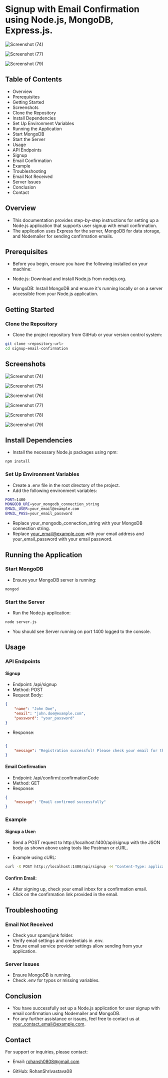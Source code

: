 # Signup with Email Confirmation using Node.js, MongoDB, Express.js.

![Screenshot (74)](https://github.com/RohanShrivastava08/SignUp-Confirmation-Email/assets/94133270/7dd31792-d289-4ceb-9d10-47f1886fe738)

![Screenshot (77)](https://github.com/RohanShrivastava08/SignUp-Confirmation-Email/assets/94133270/977b7f3d-dcfd-40a1-9f2d-835cf72d8b11)

![Screenshot (79)](https://github.com/RohanShrivastava08/SignUp-Confirmation-Email/assets/94133270/3e24c887-a1ab-4510-9c32-61b636b90d32)





## Table of Contents
-  Overview
- Prerequisites
- Getting Started
- Screenshots
- Clone the Repository
- Install Dependencies
- Set Up Environment Variables
- Running the Application
- Start MongoDB
- Start the Server
- Usage
- API Endpoints
- Signup
- Email Confirmation
- Example
- Troubleshooting
- Email Not Received
- Server Issues
- Conclusion
- Contact

## Overview
- This documentation provides step-by-step instructions for setting up a Node.js application that supports user signup with email confirmation.
- The application uses Express for the server, MongoDB for data storage, and Nodemailer for sending confirmation emails.

## Prerequisites
- Before you begin, ensure you have the following installed on your machine:

- Node.js: Download and install Node.js from nodejs.org.
- MongoDB: Install MongoDB and ensure it's running locally or on a server accessible from your Node.js application.

## Getting Started

### Clone the Repository
- Clone the project repository from GitHub or your version control system:

```sh
git clone <repository-url>
cd signup-email-confirmation
```

## Screenshots

![Screenshot (74)](https://github.com/RohanShrivastava08/SignUp-Confirmation-Email/assets/94133270/7dd31792-d289-4ceb-9d10-47f1886fe738)

![Screenshot (75)](https://github.com/RohanShrivastava08/SignUp-Confirmation-Email/assets/94133270/7ab7d51c-4290-473c-9cf0-1157ccb2cfd0)

![Screenshot (76)](https://github.com/RohanShrivastava08/SignUp-Confirmation-Email/assets/94133270/2602f740-9603-4907-a904-a8d5b39c2b23)

![Screenshot (77)](https://github.com/RohanShrivastava08/SignUp-Confirmation-Email/assets/94133270/977b7f3d-dcfd-40a1-9f2d-835cf72d8b11)

![Screenshot (78)](https://github.com/RohanShrivastava08/SignUp-Confirmation-Email/assets/94133270/42b8dc04-0387-4f37-9aa4-2440cf7ed169)

![Screenshot (79)](https://github.com/RohanShrivastava08/SignUp-Confirmation-Email/assets/94133270/3e24c887-a1ab-4510-9c32-61b636b90d32)



## Install Dependencies
- Install the necessary Node.js packages using npm:

```sh
npm install
```

### Set Up Environment Variables
- Create a .env file in the root directory of the project. 
- Add the following environment variables:

```sh
PORT=1400
MONGODB_URI=your_mongodb_connection_string
EMAIL_USER=your_email@example.com
EMAIL_PASS=your_email_password
```

- Replace your_mongodb_connection_string with your MongoDB connection string.
- Replace your_email@example.com with your email address and your_email_password with your email password.

## Running the Application
### Start MongoDB
- Ensure your MongoDB server is running:

```sh
mongod
```

### Start the Server
- Run the Node.js application:

```sh
node server.js
```

- You should see Server running on port 1400 logged to the console.

## Usage

### API Endpoints

#### Signup
- Endpoint: /api/signup
- Method: POST
- Request Body:
```json
{
    "name": "John Doe",
    "email": "john.doe@example.com",
    "password": "your_password"
}
```

- Response:
```json

{
    "message": "Registration successful! Please check your email for the confirmation link."
}
```

#### Email Confirmation
- Endpoint: /api/confirm/:confirmationCode
- Method: GET
- Response:

```json
{
    "message": "Email confirmed successfully"
}
```

### Example

#### Signup a User:

- Send a POST request to http://localhost:1400/api/signup with the JSON body as shown above using tools like Postman or cURL.

- Example using cURL:

```sh
curl -X POST http://localhost:1400/api/signup -H "Content-Type: application/json" -d '{"name": "John Doe", "email": "john.doe@example.com", "password": "your_password"}'
```

#### Confirm Email:

- After signing up, check your email inbox for a confirmation email.
- Click on the confirmation link provided in the email.

## Troubleshooting

### Email Not Received
- Check your spam/junk folder.
- Verify email settings and credentials in .env.
- Ensure email service provider settings allow sending from your application.

### Server Issues
- Ensure MongoDB is running.
- Check .env for typos or missing variables.

## Conclusion
- You have successfully set up a Node.js application for user signup with email confirmation using Nodemailer and MongoDB.
- For any further assistance or issues, feel free to contact us at your_contact_email@example.com.

## Contact
For support or inquiries, please contact:

- Email: rohansh0808@gmail.com

- GitHub: RohanShrivastava08
